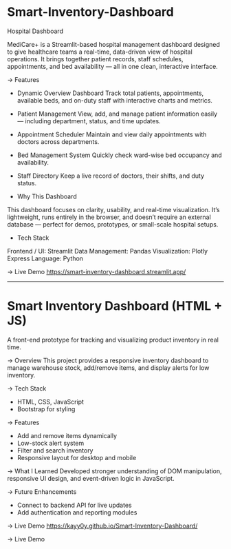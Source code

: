 # Smart-Inventory-Dashboard
 Hospital Dashboard

MediCare+ is a Streamlit-based hospital management dashboard designed to give healthcare teams a real-time, data-driven view of hospital operations.
It brings together patient records, staff schedules, appointments, and bed availability — all in one clean, interactive interface.

-> Features

- Dynamic Overview Dashboard
Track total patients, appointments, available beds, and on-duty staff with interactive charts and metrics.

- Patient Management
View, add, and manage patient information easily — including department, status, and time updates.

- Appointment Scheduler
Maintain and view daily appointments with doctors across departments.

- Bed Management System
Quickly check ward-wise bed occupancy and availability.

- Staff Directory
Keep a live record of doctors, their shifts, and duty status.

- Why This Dashboard

This dashboard focuses on clarity, usability, and real-time visualization.
It’s lightweight, runs entirely in the browser, and doesn’t require an external database — perfect for demos, prototypes, or small-scale hospital setups.

- Tech Stack

Frontend / UI: Streamlit
Data Management: Pandas
Visualization: Plotly Express
Language: Python 

-> Live Demo
https://smart-inventory-dashboard.streamlit.app/

-------------------------------------------------------------------------------------------------------------------------------------------------------------------------------------------------------------------

# Smart Inventory Dashboard (HTML + JS)

A front-end prototype for tracking and visualizing product inventory in real time.

-> Overview
This project provides a responsive inventory dashboard to manage warehouse stock, add/remove items, and display alerts for low inventory.

-> Tech Stack
- HTML, CSS, JavaScript
- Bootstrap for styling

-> Features
- Add and remove items dynamically
- Low-stock alert system
- Filter and search inventory
- Responsive layout for desktop and mobile

-> What I Learned
Developed stronger understanding of DOM manipulation, responsive UI design, and event-driven logic in JavaScript.

-> Future Enhancements
- Connect to backend API for live updates
- Add authentication and reporting modules

-> Live Demo
https://kayy0y.github.io/Smart-Inventory-Dashboard/

-> Live Demo
